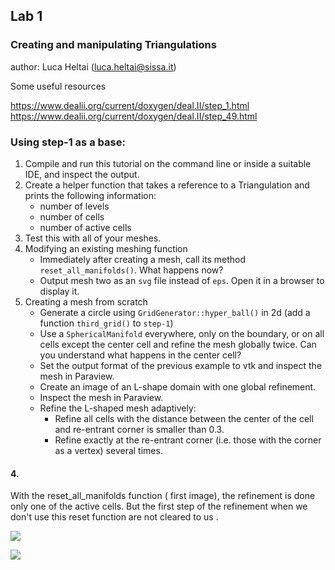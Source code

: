 ## Lab 1
### Creating and manipulating Triangulations

author: Luca Heltai (luca.heltai@sissa.it)

Some useful resources

https://www.dealii.org/current/doxygen/deal.II/step_1.html https://www.dealii.org/current/doxygen/deal.II/step_49.html

### Using step-1 as a base:
1. Compile and run this tutorial on the command line or inside a suitable IDE, and inspect the output.
2. Create a helper function that takes a reference to a Triangulation and prints the following information:
	- number of levels
	- number of cells
	- number of active cells
3. Test this with all of your meshes.
4. Modifying an existing meshing function
	- Immediately after creating a mesh, call its method `reset_all_manifolds()`. What happens now?
	- Output mesh two as an `svg` file instead of `eps`. Open it in a browser to display it.
5. Creating a mesh from scratch
	- Generate a circle using `GridGenerator::hyper_ball()` in 2d (add a function `third_grid()` to `step-1`)
	- Use a `SphericalManifold` everywhere, only on the boundary, or on all cells except the center cell and refine the mesh globally twice. Can you understand what happens in the center cell?
	- Set the output format of the previous example to vtk and inspect the mesh in Paraview.
	- Create an image of an L-shape domain with one global refinement.
	- Inspect the mesh in Paraview.
	- Refine the L-shaped mesh adaptively:
		- Refine all cells with the distance between the center of the cell and re-entrant corner is smaller than 0.3.
		- Refine exactly at the re-entrant corner (i.e. those with the corner as a vertex) several times.



#### 4.

With the reset_all_manifolds function ( first image),  the refinement is done only  one of the active cells. But the first step of the refinement when we don't use this reset function are not cleared to us .

![](oldstep-1/cmake-build-debug/grid-2-reset.svg)

![](oldstep-1/cmake-build-debug/grid-2-unreset.svg)